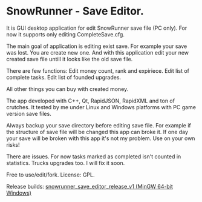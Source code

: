 # SnowRunner - Save Editor.

It is GUI desktop application for edit SnowRunner save file (PC only).
For now it supports only editing CompleteSave.cfg.

The main goal of application is editing exist save. 
For example your save was lost. You are create new one. And with this application edit your new created save file untill it looks like the old save file.

There are few functions:
Edit money count, rank and expiriece.
Edit list of complete tasks. 
Edit list of founded upgrades.

All other things you can buy with created money.

The app developed with C++, Qt, RapidJSON, RapidXML and ton of crutches.
It tested by me under Linux and Windows platforms with PC game version save files.

Always backup your save directory before editing save file. For example if the structure of save file will be changed this app can broke it. If one day your save will be broken with this app it's not my problem. Use on your own risks!

There are issues. For now tasks marked as completed isn't counted in statistics. Trucks upgrades too. I will fix it soon.
 
Free to use/edit/fork.
License: GPL.

Release builds:
[snowrunner_save_editor_release_v1 (MinGW 64-bit Windows)](https://github.com/hypercyclist/snowrunner_save_editor/releases/tag/Release)